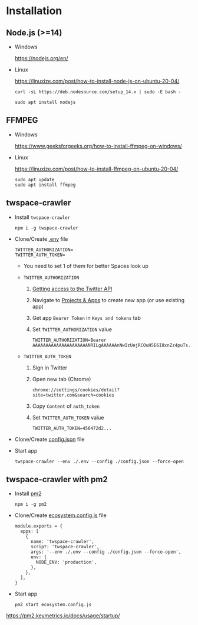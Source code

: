 # Installation

## Node.js (>=14)

- Windows

  <https://nodejs.org/en/>

- Linux

  <https://linuxize.com/post/how-to-install-node-js-on-ubuntu-20-04/>

  ```
  curl -sL https://deb.nodesource.com/setup_14.x | sudo -E bash -
  ```

  ```
  sudo apt install nodejs
  ```

## FFMPEG

- Windows

  <https://www.geeksforgeeks.org/how-to-install-ffmpeg-on-windows/>

- Linux

  <https://linuxize.com/post/how-to-install-ffmpeg-on-ubuntu-20-04/>

  ```
  sudo apt update
  sudo apt install ffmpeg
  ```

## twspace-crawler

- Install `twspace-crawler`

  ```
  npm i -g twspace-crawler
  ```

- Clone/Create [.env](.env.example) file

  ```
  TWITTER_AUTHORIZATION=
  TWITTER_AUTH_TOKEN=
  ```

  - You need to set 1 of them for better Spaces look up

  - `TWITTER_AUTHORIZATION`

    1. [Getting access to the Twitter API](https://developer.twitter.com/en/docs/twitter-api/getting-started/getting-access-to-the-twitter-api)
    1. Navigate to [Projects & Apps](https://developer.twitter.com/en/portal/projects-and-apps) to create new app (or use existing app)
    1. Get app `Bearer Token` in `Keys and tokens` tab
    1. Set `TWITTER_AUTHORIZATION` value

        ```
        TWITTER_AUTHORIZATION=Bearer AAAAAAAAAAAAAAAAAAAAANRILgAAAAAAnNwIzUejRCOuH5E6I8xnZz4puTs...
        ```

  - `TWITTER_AUTH_TOKEN`

    1. Sign in Twitter
    1. Open new tab (Chrome)

        ```
        chrome://settings/cookies/detail?site=twitter.com&search=cookies
        ```

    1. Copy `Content` of `auth_token`
    1. Set `TWITTER_AUTH_TOKEN` value

        ```
        TWITTER_AUTH_TOKEN=456472d2...
        ```

- Clone/Create [config.json](config.example.json) file

- Start app

  ```
  twspace-crawler --env ./.env --config ./config.json --force-open
  ```

## twspace-crawler with pm2

- Install [pm2](https://pm2.keymetrics.io/)

  ```
  npm i -g pm2
  ```

- Clone/Create [ecosystem.config.js](ecosystem.config.js) file

  ```
  module.exports = {
    apps: [
      {
        name: 'twspace-crawler',
        script: 'twspace-crawler',
        args: '--env ./.env --config ./config.json --force-open',
        env: {
          NODE_ENV: 'production',
        },
      },
    ],
  }
  ```

- Start app

  ```
  pm2 start ecosystem.config.js
  ```

<https://pm2.keymetrics.io/docs/usage/startup/>
